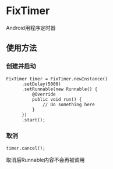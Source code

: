 # FixTimer

Android用程序定时器

## 使用方法
### 创建并启动
```
FixTimer timer = FixTimer.newInstance()
      .setDelay(5000)
      .setRunnable(new Runnable() {
          @Override
          public void run() {
              // Do something here
          }
      })
      .start();
```
### 取消
```
timer.cancel();
```

取消后Runnable内容不会再被调用
